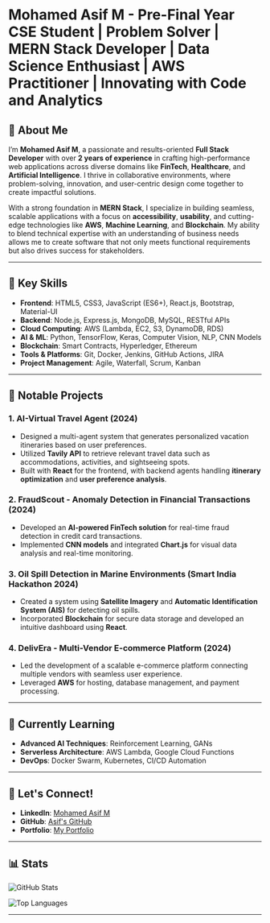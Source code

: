 # Mohamed Asif M - Pre-Final Year CSE Student | Problem Solver | MERN Stack Developer | Data Science Enthusiast | AWS Practitioner | Innovating with Code and Analytics

## 👋 About Me

I’m **Mohamed Asif M**, a passionate and results-oriented **Full Stack Developer** with over **2 years of experience** in crafting high-performance web applications across diverse domains like **FinTech**, **Healthcare**, and **Artificial Intelligence**. I thrive in collaborative environments, where problem-solving, innovation, and user-centric design come together to create impactful solutions.

With a strong foundation in **MERN Stack**, I specialize in building seamless, scalable applications with a focus on **accessibility**, **usability**, and cutting-edge technologies like **AWS**, **Machine Learning**, and **Blockchain**. My ability to blend technical expertise with an understanding of business needs allows me to create software that not only meets functional requirements but also drives success for stakeholders.

---

## 💼 Key Skills

- **Frontend**: HTML5, CSS3, JavaScript (ES6+), React.js, Bootstrap, Material-UI
- **Backend**: Node.js, Express.js, MongoDB, MySQL, RESTful APIs
- **Cloud Computing**: AWS (Lambda, EC2, S3, DynamoDB, RDS)
- **AI & ML**: Python, TensorFlow, Keras, Computer Vision, NLP, CNN Models
- **Blockchain**: Smart Contracts, Hyperledger, Ethereum
- **Tools & Platforms**: Git, Docker, Jenkins, GitHub Actions, JIRA
- **Project Management**: Agile, Waterfall, Scrum, Kanban

---

## 🚀 Notable Projects

### 1. **AI-Virtual Travel Agent** (2024)
- Designed a multi-agent system that generates personalized vacation itineraries based on user preferences.
- Utilized **Tavily API** to retrieve relevant travel data such as accommodations, activities, and sightseeing spots.
- Built with **React** for the frontend, with backend agents handling **itinerary optimization** and **user preference analysis**.
  
### 2. **FraudScout - Anomaly Detection in Financial Transactions** (2024)
- Developed an **AI-powered FinTech solution** for real-time fraud detection in credit card transactions.
- Implemented **CNN models** and integrated **Chart.js** for visual data analysis and real-time monitoring.

### 3. **Oil Spill Detection in Marine Environments** (Smart India Hackathon 2024)
- Created a system using **Satellite Imagery** and **Automatic Identification System (AIS)** for detecting oil spills.
- Incorporated **Blockchain** for secure data storage and developed an intuitive dashboard using **React**.

### 4. **DelivEra - Multi-Vendor E-commerce Platform** (2024)
- Led the development of a scalable e-commerce platform connecting multiple vendors with seamless user experience.
- Leveraged **AWS** for hosting, database management, and payment processing.

---

## 🌱 Currently Learning

- **Advanced AI Techniques**: Reinforcement Learning, GANs
- **Serverless Architecture**: AWS Lambda, Google Cloud Functions
- **DevOps**: Docker Swarm, Kubernetes, CI/CD Automation

---

## 🔗 Let's Connect!

- **LinkedIn**: [Mohamed Asif M](https://www.linkedin.com/in/mohamed-asif-m/)
- **GitHub**: [Asif's GitHub](https://github.com/asif-profile)
- **Portfolio**: [My Portfolio](https://myportfolio.com/asif)

---

## 📊 Stats

![GitHub Stats](https://github-readme-stats.vercel.app/api?username=asif-mp3&show_icons=true&theme=radical)

![Top Languages](https://github-readme-stats.vercel.app/api/top-langs/?username=asif-mp3&layout=compact&theme=radical)

---


